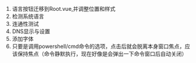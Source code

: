 1. 语言按钮迁移到Root.vue,并调整位置和样式
2. 检测系统语言
3. 连通性测试
4. DNS显示与设置
5. 添加字体
6. 只要是调用powershell/cmd命令的选项，点击后就会脱离本身窗口焦点，应该保持焦点（命令静默执行，现在好像是会弹出一下命令窗口后自动关闭）